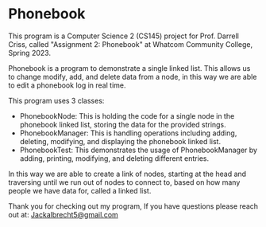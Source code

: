 # Phonebook
This program is a Computer Science 2 (CS145) project for Prof. Darrell Criss, called "Assignment 2: Phonebook" at Whatcom Community College, Spring 2023.

Phonebook is a program to demonstrate a single linked list. This allows us to change modify, add, and delete data from a node, in this way we are able to edit a phonebook log in real time.

This program uses 3 classes:
- PhonebookNode: This is holding the code for a single node in the phonebook linked list, storing the data for the provided strings.
- PhonebookManager: This is handling operations including adding, deleting, modifying, and displaying the phonebook linked list.
- PhonebookTest: This demonstrates the usage of PhonebookManager by adding, printing, modifying, and deleting different entries.

In this way we are able to create a link of nodes, starting at the head and traversing until we run out of nodes to connect to, based on how many people we have data for, called a linked list.

Thank you for checking out my program, 
If you have questions please reach out at: Jackalbrecht5@gmail.com
